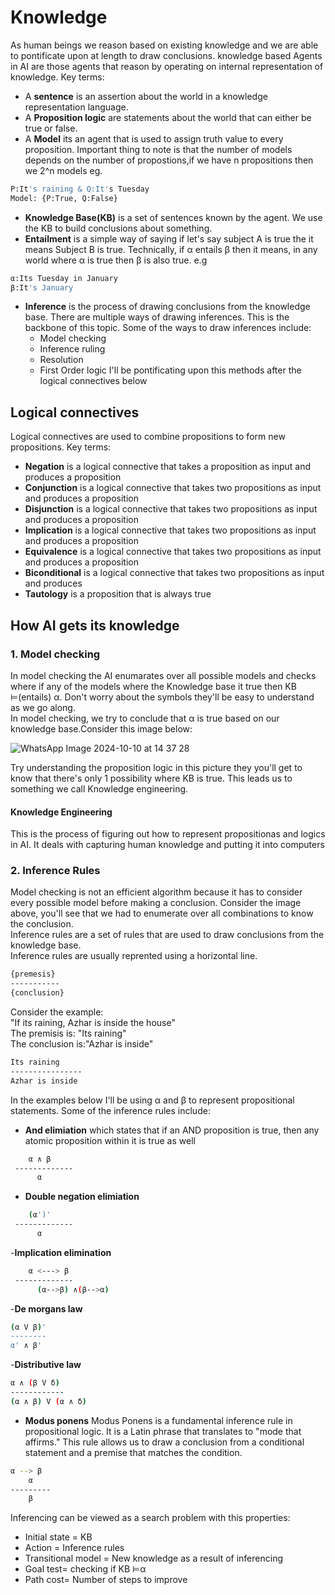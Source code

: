 # Knowledge
As human beings we reason based on existing knowledge and we are able to pontificate upon at length to draw conclusions.
knowledge based Agents in AI are those agents that reason by operating on internal representation of knowledge.
Key terms:
- A **sentence** is an assertion about the world in a knowledge representation language.
- A **Proposition logic** are statements about the world that can either be true or false.
- A **Model** its an agent that is used to assign truth value to every proposition. Important thing to note is that the number of models depends on the number of propostions,if we have n propositions then we 2^n models eg.
```bash
P:It's raining & Q:It's Tuesday
Model: {P:True, Q:False}
```
- **Knowledge Base(KB)** is a set of sentences known by the agent. We use the KB to build conclusions about something.
- **Entailment** is a simple way of saying if let's say subject A is true the it means Subject B is true. Technically, if α entails β then it means, in any world where α is true then β is also true. e.g
```bash
α:Its Tuesday in January
β:It's January
```
- **Inference** is the process of drawing conclusions from the knowledge base. There are multiple ways of drawing inferences. This is the backbone of this topic. Some of the ways to draw inferences include:
    - Model checking
    - Inference ruling
    - Resolution
    - First Order logic
I'll be pontificating upon this methods after the logical connectives below



## Logical connectives
Logical connectives are used to combine propositions to form new propositions.
Key terms:
- **Negation** is a logical connective that takes a proposition as input and produces a proposition
- **Conjunction** is a logical connective that takes two propositions as input and produces a proposition
- **Disjunction** is a logical connective that takes two propositions as input and produces a proposition
- **Implication** is a logical connective that takes two propositions as input and produces a proposition
- **Equivalence** is a logical connective that takes two propositions as input and produces a proposition
- **Biconditional** is a logical connective that takes two propositions as input and produces
- **Tautology** is a proposition that is always true

## How AI gets its knowledge
### 1. Model checking
In model checking the AI enumarates over all possible models and checks where if any of the models where the Knowledge base it true then KB ⊨(entails) α. Don't worry about the symbols they'll be easy to understand as we go along. <br>
In model checking, we try to conclude that α is true based on our knowledge base.Consider this  image below:

![WhatsApp Image 2024-10-10 at 14 37 28](https://github.com/user-attachments/assets/8fe63c4f-2703-4722-896d-2a963aaa45ad)

Try understanding the proposition logic in this picture they you'll get to know that there's only 1 possibility where KB is true.
This leads us to something we call Knowledge engineering.
####    Knowledge Engineering
This is the process of figuring out how to represent propositionas and logics in AI. It deals with capturing human knowledge and putting it into computers

### 2. Inference Rules
Model checking is not an efficient algorithm because it has to consider  every possible model before making a conclusion. Consider the image above, you'll see that we had to enumerate over all combinations to know the conclusion.<br>
Inference rules are a set of rules that are used to draw conclusions from the knowledge base. <br>
Inference rules are usually reprented using a horizontal line.
```bash
{premesis}
-----------
{conclusion}
```
Consider the example:<br>
"If its raining, Azhar is inside the house"<br>
The premisis is: "Its raining"<br>
The conclusion is:"Azhar is inside"<br>
```bash
Its raining
----------------
Azhar is inside
```
In the examples below I'll be using α and β to represent propositional statements.
Some of the inference rules include:
- **And elimiation** which states that if an AND proposition is true, then any atomic proposition within it is true as well
```bash
    α ∧ β
 -------------
      α
```
- **Double negation elimiation**
```bash
    (α')'
 -------------
      α
```
-**Implication elimination** 
```bash
    α <---> β
 -------------
      (α-->β) ∧(β-->α)
```
-**De morgans law**
```bash
(α V β)'
--------
α' ∧ β'
```
-**Distributive law**
```bash
α ∧ (β V δ)
------------
(α ∧ β) V (α ∧ δ)
```
- **Modus ponens**
Modus Ponens is a fundamental inference rule in propositional logic. It is a Latin phrase that translates to "mode that affirms." This rule allows us to draw a conclusion from a conditional statement and a premise that matches the condition.
```bash
α --> β
    α
---------
    β
```

Inferencing can be viewed as a search problem with this properties:
- Initial state = KB
- Action = Inference rules
- Transitional model = New knowledge as a result of inferencing
- Goal test= checking if KB ⊨α
- Path cost= Number of steps to improve